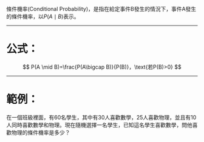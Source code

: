 條件機率(Conditional Probability)，是指在給定事件B發生的情況下，事件A發生的條件機率，以$P(A\mid B)$表示。
- - -
# 公式：
$$
P(A \mid B)=\frac{P(A\bigcap B)}{P(B)}，\text{若P(B)>0}
$$
- - -
# 範例：
在一個班級裡面，有60名學生，其中有30人喜歡數學，25人喜歡物理，並且有10人同時喜歡數學和物理。現在隨機選擇一名學生，已知這名學生喜歡數學，問他喜歡物理的條件機率是多少？
